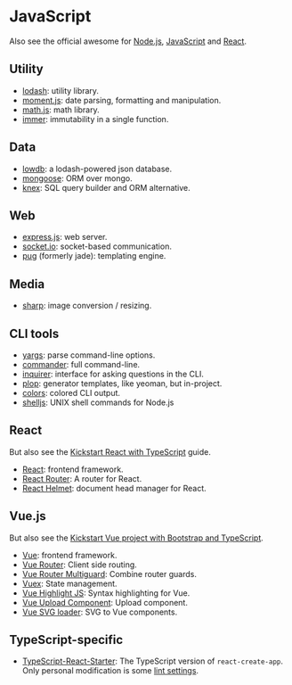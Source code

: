 # JavaScript

Also see the official awesome for [Node.js](https://github.com/sindresorhus/awesome-nodejs#readme), [JavaScript](https://github.com/sorrycc/awesome-javascript#readme) and [React](https://github.com/enaqx/awesome-react#readme).

## Utility

- [lodash](https://www.npmjs.com/package/lodash): utility library.
- [moment.js](https://momentjs.com/): date parsing, formatting and manipulation.
- [math.js](http://mathjs.org/): math library.
- [immer](https://github.com/mweststrate/immer): immutability in a single function.

## Data

- [lowdb](https://github.com/typicode/lowdb): a lodash-powered json database.
- [mongoose](https://mongoosejs.com/): ORM over mongo.
- [knex](https://knexjs.org/): SQL query builder and ORM alternative.

## Web

- [express.js](https://expressjs.com/): web server.
- [socket.io](https://socket.io/): socket-based communication.
- [pug](https://pugjs.org/) (formerly jade): templating engine.

## Media

- [sharp](https://github.com/lovell/sharp/blob/master/README.md): image conversion / resizing.

## CLI tools

- [yargs](https://www.npmjs.com/package/yargs): parse command-line options.
- [commander](https://www.npmjs.com/package/commander): full command-line.
- [inquirer](https://www.npmjs.com/package/inquirer): interface for asking questions in the CLI.
- [plop](https://plopjs.com/): generator templates, like yeoman, but in-project.
- [colors](https://github.com/Marak/colors.js): colored CLI output.
- [shelljs](http://documentup.com/shelljs/shelljs): UNIX shell commands for Node.js

## React

But also see the [Kickstart React with TypeScript](howto-typescript-react.md) guide.

- [React](https://reactjs.org/): frontend framework.
- [React Router](https://reacttraining.com/react-router/): A router for React.
- [React Helmet](https://github.com/nfl/react-helmet): document head manager for React.

## Vue.js

But also see the [Kickstart Vue project with Bootstrap and TypeScript](howto-typescript-bootstrap-vue.md).

- [Vue](https://vuejs.org/v2/guide/#Getting-Started): frontend framework.
- [Vue Router](https://router.vuejs.org/): Client side routing.
- [Vue Router Multiguard](https://github.com/atanas-angelov-dev/vue-router-multiguard): Combine router guards.
- [Vuex](https://vuex.vuejs.org/): State management.
- [Vue Highlight JS](https://www.npmjs.com/package/vue-highlightjs): Syntax highlighting for Vue.
- [Vue Upload Component](https://lian-yue.github.io/vue-upload-component/#/): Upload component.
- [Vue SVG loader](https://vue-svg-loader.js.org/): SVG to Vue components.

## TypeScript-specific

- [TypeScript-React-Starter](https://github.com/Microsoft/TypeScript-React-Starter): The TypeScript version of `react-create-app`. Only personal modification is some [lint settings](https://gist.github.com/kparkov/f88d86e4fbbb945a970d4425986ccf50).

